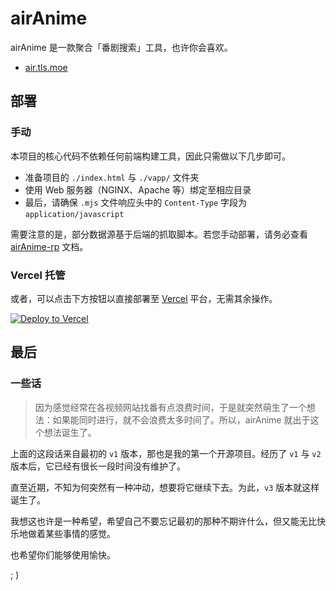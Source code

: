 # airAnime
airAnime 是一款聚合「番剧搜索」工具，也许你会喜欢。

- [air.tls.moe](https://air.tls.moe)

## 部署
### 手动
本项目的核心代码不依赖任何前端构建工具，因此只需做以下几步即可。

- 准备项目的 `./index.html` 与 `./vapp/` 文件夹
- 使用 Web 服务器（NGINX、Apache 等）绑定至相应目录
- 最后，请确保 `.mjs` 文件响应头中的 `Content-Type` 字段为 `application/javascript`

需要注意的是，部分数据源基于后端的抓取脚本。若您手动部署，请务必查看 [airAnime-rp](./api/) 文档。

### Vercel 托管
或者，可以点击下方按钮以直接部署至 [Vercel](https://vercel.com/) 平台，无需其余操作。

[![Deploy to Vercel](https://vercel.com/button)](https://vercel.com/import/project?template=https://github.com/txperl/airAnime/)

## 最后
### 一些话
> 因为感觉经常在各视频网站找番有点浪费时间，于是就突然萌生了一个想法：如果能同时进行，就不会浪费太多时间了。所以，airAnime 就出于这个想法诞生了。

上面的这段话来自最初的 `v1` 版本，那也是我的第一个开源项目。经历了 `v1` 与 `v2` 版本后，它已经有很长一段时间没有维护了。

直至近期，不知为何突然有一种冲动，想要将它继续下去。为此，`v3` 版本就这样诞生了。

我想这也许是一种希望，希望自己不要忘记最初的那种不期许什么，但又能无比快乐地做着某些事情的感觉。

也希望你们能够使用愉快。

; )
